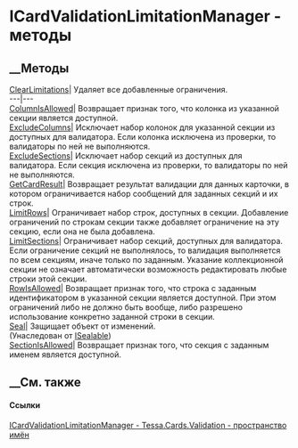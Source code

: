 # ICardValidationLimitationManager - методы
##  __Методы
[ClearLimitations](M_Tessa_Cards_Validation_ICardValidationLimitationManager_ClearLimitations.htm)|
Удаляет все добавленные ограничения.  
---|---  
[ColumnIsAllowed](M_Tessa_Cards_Validation_ICardValidationLimitationManager_ColumnIsAllowed.htm)|
Возвращает признак того, что колонка из указанной секции является доступной.  
[ExcludeColumns](M_Tessa_Cards_Validation_ICardValidationLimitationManager_ExcludeColumns.htm)|
Исключает набор колонок для указанной секции из доступных для валидатора. Если
колонка исключена из проверки, то валидаторы по ней не выполняются.  
[ExcludeSections](M_Tessa_Cards_Validation_ICardValidationLimitationManager_ExcludeSections.htm)|
Исключает набор секций из доступных для валидатора. Если секция исключена из
проверки, то валидаторы по ней не выполняются.  
[GetCardResult](M_Tessa_Cards_Validation_ICardValidationLimitationManager_GetCardResult.htm)|
Возвращает результат валидации для данных карточки, в котором ограничивается
набор сообщений для заданных секций и их строк.  
[LimitRows](M_Tessa_Cards_Validation_ICardValidationLimitationManager_LimitRows.htm)|
Ограничивает набор строк, доступных в секции. Добавление ограничений по
строкам секции также добавляет ограничение на эту секцию, если она не была
добавлена.  
[LimitSections](M_Tessa_Cards_Validation_ICardValidationLimitationManager_LimitSections.htm)|
Ограничивает набор секций, доступных для валидатора. Если ограничение секций
не выполнялось, то валидация выполняется по всем секциям, иначе только по
заданным. Указание коллекционной секции не означает автоматически возможность
редактировать любые строки этой секции.  
[RowIsAllowed](M_Tessa_Cards_Validation_ICardValidationLimitationManager_RowIsAllowed.htm)|
Возвращает признак того, что строка с заданным идентификатором в указанной
секции является доступной. При этом ограничений либо не должно быть вообще,
либо разрешено использование конкретно заданной строки в секции.  
[Seal](M_Tessa_Platform_ISealable_Seal.htm)| Защищает объект от изменений.  
(Унаследован от [ISealable](T_Tessa_Platform_ISealable.htm))  
[SectionIsAllowed](M_Tessa_Cards_Validation_ICardValidationLimitationManager_SectionIsAllowed.htm)|
Возвращает признак того, что секция с заданным именем является доступной.  
##  __См. также
#### Ссылки
[ICardValidationLimitationManager -
](T_Tessa_Cards_Validation_ICardValidationLimitationManager.htm)
[Tessa.Cards.Validation - пространство имён](N_Tessa_Cards_Validation.htm)
